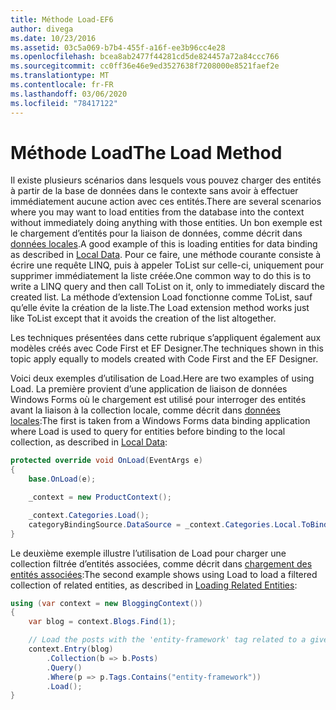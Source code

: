 ```yaml
---
title: Méthode Load-EF6
author: divega
ms.date: 10/23/2016
ms.assetid: 03c5a069-b7b4-455f-a16f-ee3b96cc4e28
ms.openlocfilehash: bcea8ab2477f44281cd5de824457a72a84ccc766
ms.sourcegitcommit: cc0ff36e46e9ed3527638f7208000e8521faef2e
ms.translationtype: MT
ms.contentlocale: fr-FR
ms.lasthandoff: 03/06/2020
ms.locfileid: "78417122"
---
```

# <a name="the-load-method"></a><span data-ttu-id="c812b-102">Méthode Load</span><span class="sxs-lookup"><span data-stu-id="c812b-102">The Load Method</span></span>
<span data-ttu-id="c812b-103">Il existe plusieurs scénarios dans lesquels vous pouvez charger des entités à partir de la base de données dans le contexte sans avoir à effectuer immédiatement aucune action avec ces entités.</span><span class="sxs-lookup"><span data-stu-id="c812b-103">There are several scenarios where you may want to load entities from the database into the context without immediately doing anything with those entities.</span></span> <span data-ttu-id="c812b-104">Un bon exemple est le chargement d’entités pour la liaison de données, comme décrit dans [données locales](~/ef6/querying/local-data.md).</span><span class="sxs-lookup"><span data-stu-id="c812b-104">A good example of this is loading entities for data binding as described in [Local Data](~/ef6/querying/local-data.md).</span></span> <span data-ttu-id="c812b-105">Pour ce faire, une méthode courante consiste à écrire une requête LINQ, puis à appeler ToList sur celle-ci, uniquement pour supprimer immédiatement la liste créée.</span><span class="sxs-lookup"><span data-stu-id="c812b-105">One common way to do this is to write a LINQ query and then call ToList on it, only to immediately discard the created list.</span></span> <span data-ttu-id="c812b-106">La méthode d’extension Load fonctionne comme ToList, sauf qu’elle évite la création de la liste.</span><span class="sxs-lookup"><span data-stu-id="c812b-106">The Load extension method works just like ToList except that it avoids the creation of the list altogether.</span></span>  

<span data-ttu-id="c812b-107">Les techniques présentées dans cette rubrique s’appliquent également aux modèles créés avec Code First et EF Designer.</span><span class="sxs-lookup"><span data-stu-id="c812b-107">The techniques shown in this topic apply equally to models created with Code First and the EF Designer.</span></span>  

<span data-ttu-id="c812b-108">Voici deux exemples d’utilisation de Load.</span><span class="sxs-lookup"><span data-stu-id="c812b-108">Here are two examples of using Load.</span></span> <span data-ttu-id="c812b-109">La première provient d’une application de liaison de données Windows Forms où le chargement est utilisé pour interroger des entités avant la liaison à la collection locale, comme décrit dans [données locales](~/ef6/querying/local-data.md):</span><span class="sxs-lookup"><span data-stu-id="c812b-109">The first is taken from a Windows Forms data binding application where Load is used to query for entities before binding to the local collection, as described in [Local Data](~/ef6/querying/local-data.md):</span></span>  

``` csharp
protected override void OnLoad(EventArgs e)
{
    base.OnLoad(e);

    _context = new ProductContext();

    _context.Categories.Load();
    categoryBindingSource.DataSource = _context.Categories.Local.ToBindingList();
}
```  

<span data-ttu-id="c812b-110">Le deuxième exemple illustre l’utilisation de Load pour charger une collection filtrée d’entités associées, comme décrit dans [chargement des entités associées](~/ef6/querying/related-data.md):</span><span class="sxs-lookup"><span data-stu-id="c812b-110">The second example shows using Load to load a filtered collection of related entities, as described in [Loading Related Entities](~/ef6/querying/related-data.md):</span></span>  

``` csharp
using (var context = new BloggingContext())
{
    var blog = context.Blogs.Find(1);

    // Load the posts with the 'entity-framework' tag related to a given blog
    context.Entry(blog)
        .Collection(b => b.Posts)
        .Query()
        .Where(p => p.Tags.Contains("entity-framework"))
        .Load();
}
```  
